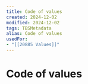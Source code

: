 ```yaml
---
title: Code of values
created: 2024-12-02
modified: 2024-12-02
tags: TBSMetadata
alias: Code of values
usedFor:
- "[[20885 Values]]"
---
```

# Code of values
